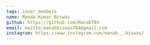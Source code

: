 ```yaml
---
tags: inner_members 
name: Manab Kumar Biswas 
github: https://github.com/Manab784
email: mailto:manabbiswas784@gmail.com
instagram: https://www.instagram.com/manab._.biswas/
---
```

